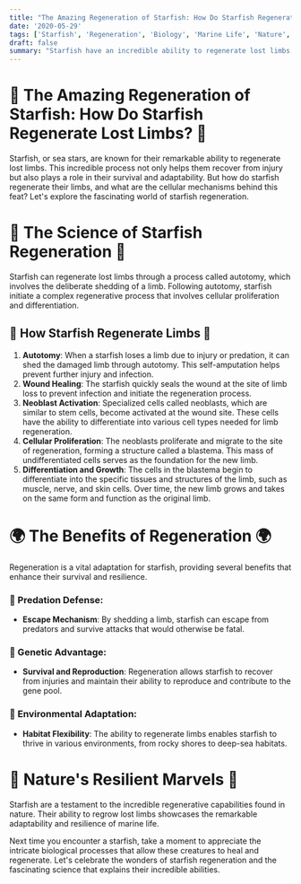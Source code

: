 ```yaml
---
title: "The Amazing Regeneration of Starfish: How Do Starfish Regenerate Lost Limbs?"
date: '2020-05-29'
tags: ['Starfish', 'Regeneration', 'Biology', 'Marine Life', 'Nature','Questions']
draft: false
summary: "Starfish have an incredible ability to regenerate lost limbs, a process that can take several months. In this blog post, we explore how starfish regenerate their limbs and the cellular mechanisms behind this remarkable feat."
---
```


# 🌟 The Amazing Regeneration of Starfish: How Do Starfish Regenerate Lost Limbs? 🌟

Starfish, or sea stars, are known for their remarkable ability to regenerate lost limbs. This incredible process not only helps them recover from injury but also plays a role in their survival and adaptability. But how do starfish regenerate their limbs, and what are the cellular mechanisms behind this feat? Let's explore the fascinating world of starfish regeneration.

# 🔬 The Science of Starfish Regeneration 🔬

Starfish can regenerate lost limbs through a process called autotomy, which involves the deliberate shedding of a limb. Following autotomy, starfish initiate a complex regenerative process that involves cellular proliferation and differentiation.

## 🧠 How Starfish Regenerate Limbs 🧠

1. **Autotomy**: When a starfish loses a limb due to injury or predation, it can shed the damaged limb through autotomy. This self-amputation helps prevent further injury and infection.
2. **Wound Healing**: The starfish quickly seals the wound at the site of limb loss to prevent infection and initiate the regeneration process.
3. **Neoblast Activation**: Specialized cells called neoblasts, which are similar to stem cells, become activated at the wound site. These cells have the ability to differentiate into various cell types needed for limb regeneration.
4. **Cellular Proliferation**: The neoblasts proliferate and migrate to the site of regeneration, forming a structure called a blastema. This mass of undifferentiated cells serves as the foundation for the new limb.
5. **Differentiation and Growth**: The cells in the blastema begin to differentiate into the specific tissues and structures of the limb, such as muscle, nerve, and skin cells. Over time, the new limb grows and takes on the same form and function as the original limb.

# 🌍 The Benefits of Regeneration 🌍

Regeneration is a vital adaptation for starfish, providing several benefits that enhance their survival and resilience.

### 🦀 Predation Defense:
- **Escape Mechanism**: By shedding a limb, starfish can escape from predators and survive attacks that would otherwise be fatal.

### 🧬 Genetic Advantage:
- **Survival and Reproduction**: Regeneration allows starfish to recover from injuries and maintain their ability to reproduce and contribute to the gene pool.

### 🦑 Environmental Adaptation:
- **Habitat Flexibility**: The ability to regenerate limbs enables starfish to thrive in various environments, from rocky shores to deep-sea habitats.

# 🌟 Nature's Resilient Marvels 🌟

Starfish are a testament to the incredible regenerative capabilities found in nature. Their ability to regrow lost limbs showcases the remarkable adaptability and resilience of marine life.

Next time you encounter a starfish, take a moment to appreciate the intricate biological processes that allow these creatures to heal and regenerate. Let's celebrate the wonders of starfish regeneration and the fascinating science that explains their incredible abilities.
